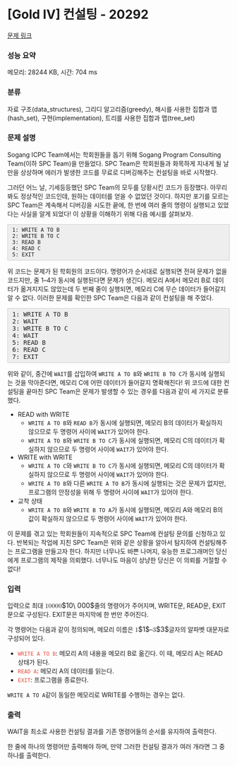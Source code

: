 # [Gold IV] 컨설팅 - 20292 

[문제 링크](https://www.acmicpc.net/problem/20292) 

### 성능 요약

메모리: 28244 KB, 시간: 704 ms

### 분류

자료 구조(data_structures), 그리디 알고리즘(greedy), 해시를 사용한 집합과 맵(hash_set), 구현(implementation), 트리를 사용한 집합과 맵(tree_set)

### 문제 설명

<p>Sogang ICPC Team에서는 학회원들을 돕기 위해 Sogang Program Consulting Team(이하 SPC Team)을 만들었다. SPC Team은 학회원들과 화목하게 지내게 될 날만을 상상하며 에러가 발생한 코드를 무료로 디버깅해주는 컨설팅을 바로 시작했다.</p>

<p>그러던 어느 날, 기세등등했던 SPC Team의 모두를 당황시킨 코드가 등장했다. 아무리 봐도 정상적인 코드인데, 원하는 데이터를 얻을 수 없었던 것이다. 하지만 포기를 모르는 SPC Team은 계속해서 디버깅을 시도한 끝에, 한 번에 여러 줄의 명령이 실행되고 있었다는 사실을 알게 되었다! 이 상황을 이해하기 위해 다음 예시를 살펴보자.</p>

<pre style="background: rgb(238, 238, 238); border: 1px solid rgb(204, 204, 204); padding: 5px 10px;"><code>1: WRITE A TO B
2: WRITE B TO C
3: READ B
4: READ C
5: EXIT</code></pre>

<p>위 코드는 문제가 된 학회원의 코드이다. 명령어가 순서대로 실행되면 전혀 문제가 없을 코드지만, 줄 1–4가 동시에 실행된다면 문제가 생긴다. 메모리 A에서 메모리 B로 데이터가 옮겨지지도 않았는데 두 번째 줄이 실행되면, 메모리 C에 무슨 데이터가 들어갈지 알 수 없다. 이러한 문제를 확인한 SPC Team은 다음과 같이 컨설팅을 해 주었다.</p>

<pre style="background: rgb(238, 238, 238); border: 1px solid rgb(204, 204, 204); padding: 5px 10px;">1: WRITE A TO B
2: WAIT
3: WRITE B TO C
4: WAIT
5: READ B
6: READ C
7: EXIT
</pre>

<p>위와 같이, 중간에 <code>WAIT</code>를 삽입하여 <code>WRITE A TO B</code>와 <code>WRITE B TO C</code>가 동시에 실행되는 것을 막아준다면, 메모리 C에 어떤 데이터가 들어갈지 명확해진다! 위 코드에 대한 컨설팅을 끝마친 SPC Team은 문제가 발생할 수 있는 경우를 다음과 같이 세 가지로 분류했다.</p>

<ul>
	<li>READ with WRITE
	<ul>
		<li><code>WRITE A TO B</code>와 <code>READ B</code>가 동시에 실행되면, 메모리 B의 데이터가 확실하지 않으므로 두 명령어 사이에 <code>WAIT</code>가 있어야 한다.</li>
		<li><code>WRITE A TO B</code>와 <code>WRITE B TO C</code>가 동시에 실행되면, 메모리 C의 데이터가 확실하지 않으므로 두 명령어 사이에 <code>WAIT</code>가 있어야 한다.</li>
	</ul>
	</li>
	<li>WRITE with WRITE
	<ul>
		<li><code>WRITE A TO C</code>와 <code>WRITE B TO C</code>가 동시에 실행되면, 메모리 C의 데이터가 확실하지 않으므로 두 명령어 사이에 <code>WAIT</code>가 있어야 한다.</li>
		<li><code>WRITE A TO B</code>와 다른 <code>WRITE A TO B</code>가 동시에 실행되는 것은 문제가 없지만, 프로그램의 안정성을 위해 두 명령어 사이에 <code>WAIT</code>가 있어야 한다.</li>
	</ul>
	</li>
	<li>교착 상태
	<ul>
		<li><code>WRITE A TO B</code>와 <code>WRITE B TO A</code>가 동시에 실행되면, 메모리 A와 메모리 B의 값이 확실하지 않으므로 두 명령어 사이에 <code>WAIT</code>가 있어야 한다.</li>
	</ul>
	</li>
</ul>

<p>이 문제를 겪고 있는 학회원들이 지속적으로 SPC Team에 컨설팅 문의를 신청하고 있다. 반복되는 작업에 지친 SPC Team은 위와 같은 상황을 알아서 탐지하여 컨설팅해주는 프로그램을 만들고자 한다. 하지만 너무나도 바쁜 나머지, 유능한 프로그래머인 당신에게 프로그램의 제작을 의뢰했다. 너무나도 마음이 상냥한 당신은 이 의뢰를 거절할 수 없다!</p>

### 입력 

 <p>입력으로 최대 <mjx-container class="MathJax" jax="CHTML" style="font-size: 109%; position: relative;"><mjx-math class="MJX-TEX" aria-hidden="true"><mjx-mn class="mjx-n"><mjx-c class="mjx-c31"></mjx-c><mjx-c class="mjx-c30"></mjx-c></mjx-mn><mjx-mtext class="mjx-n"><mjx-c class="mjx-cA0"></mjx-c></mjx-mtext><mjx-mn class="mjx-n"><mjx-c class="mjx-c30"></mjx-c><mjx-c class="mjx-c30"></mjx-c><mjx-c class="mjx-c30"></mjx-c></mjx-mn></mjx-math><mjx-assistive-mml unselectable="on" display="inline"><math xmlns="http://www.w3.org/1998/Math/MathML"><mn>10</mn><mtext> </mtext><mn>000</mn></math></mjx-assistive-mml><span aria-hidden="true" class="no-mathjax mjx-copytext">$10\ 000$</span></mjx-container>줄의 명령어가 주어지며, WRITE문, READ문, EXIT문으로 구성된다. EXIT문은 마지막에 한 번만 주어진다.</p>

<p>각 명령어는 다음과 같이 정의되며, 메모리 이름은 <mjx-container class="MathJax" jax="CHTML" style="font-size: 109%; position: relative;"><mjx-math class="MJX-TEX" aria-hidden="true"><mjx-mn class="mjx-n"><mjx-c class="mjx-c31"></mjx-c></mjx-mn></mjx-math><mjx-assistive-mml unselectable="on" display="inline"><math xmlns="http://www.w3.org/1998/Math/MathML"><mn>1</mn></math></mjx-assistive-mml><span aria-hidden="true" class="no-mathjax mjx-copytext">$1$</span></mjx-container>–<mjx-container class="MathJax" jax="CHTML" style="font-size: 109%; position: relative;"><mjx-math class="MJX-TEX" aria-hidden="true"><mjx-mn class="mjx-n"><mjx-c class="mjx-c33"></mjx-c></mjx-mn></mjx-math><mjx-assistive-mml unselectable="on" display="inline"><math xmlns="http://www.w3.org/1998/Math/MathML"><mn>3</mn></math></mjx-assistive-mml><span aria-hidden="true" class="no-mathjax mjx-copytext">$3$</span></mjx-container>글자의 알파벳 대문자로 구성되어 있다.</p>

<ul>
	<li><span style="color:#e74c3c;"><code>WRITE A TO B</code></span>: 메모리 A의 내용을 메모리 B로 옮긴다. 이 때, 메모리 A는 READ 상태가 된다.</li>
	<li><span style="color:#e74c3c;"><code>READ A</code></span>: 메모리 A의 데이터를 읽는다.</li>
	<li><span style="color:#e74c3c;"><code>EXIT</code></span>: 프로그램을 종료한다.</li>
</ul>

<p><code>WRITE A TO A</code>같이 동일한 메모리로 WRITE를 수행하는 경우는 없다.</p>

### 출력 

 <p>WAIT을 최소로 사용한 컨설팅 결과를 기존 명령어들의 순서를 유지하여 출력한다.</p>

<p>한 줄에 하나의 명령어만 출력해야 하며, 만약 그러한 컨설팅 결과가 여러 개라면 그 중 하나를 출력한다.</p>

